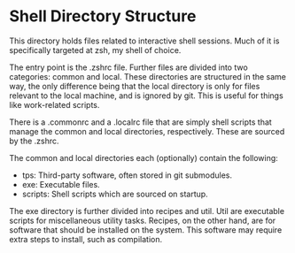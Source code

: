 # Shell Directory Structure
This directory holds files related to interactive shell sessions. Much of it is
specifically targeted at zsh, my shell of choice.

The entry point is the .zshrc file. Further files are divided into two
categories: common and local. These directories are structured in the same way,
the only difference being that the local directory is only for files relevant
to the local machine, and is ignored by git. This is useful for things like
work-related scripts.

There is a .commonrc and a .localrc file that are simply shell scripts that
manage the common and local directories, respectively. These are sourced by the
.zshrc.

The common and local directories each (optionally) contain the following:
* tps: Third-party software, often stored in git submodules.
* exe: Executable files.
* scripts: Shell scripts which are sourced on startup.

The exe directory is further divided into recipes and util. Util are executable
scripts for miscellaneous utility tasks. Recipes, on the other hand, are for
software that should be installed on the system. This software may require
extra steps to install, such as compilation.
